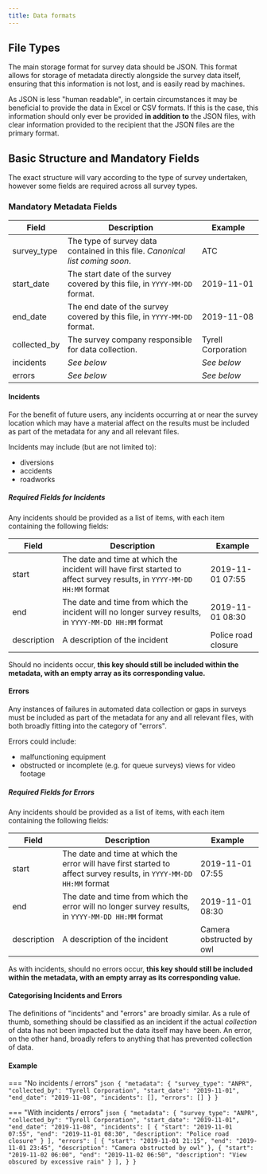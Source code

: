 ```yaml
---
title: Data formats
---
```


## File Types

The main storage format for survey data should be JSON. This format allows for storage of metadata directly alongside the survey data itself, ensuring that this information is not lost, and is easily read by machines.

As JSON is less "human readable", in certain circumstances it may be beneficial to provide the data in Excel or CSV formats. If this is the case, this information should only ever be provided **in addition to** the JSON files, with clear information provided to the recipient that the JSON files are the primary format.

## Basic Structure and Mandatory Fields

The exact structure will vary according to the type of survey undertaken, however some fields are required across all survey types.


### Mandatory Metadata Fields

| Field        | Description                                                                   | Example            |
|--------------|-------------------------------------------------------------------------------|--------------------|
| survey_type  | The type of survey data contained in this file. _Canonical list coming soon_. | ATC         |
| start_date   | The start date of the survey covered by this file, in `YYYY-MM-DD` format.    | 2019-11-01         |
| end_date     | The end date of the survey covered by this file, in `YYYY-MM-DD` format.      | 2019-11-08         |
| collected_by | The survey company responsible for data collection.                           | Tyrell Corporation |
| incidents    | _See below_                                                                   | _See below_        |
| errors       | _See below_                                                                   | _See below_        |

#### Incidents

For the benefit of future users, any incidents occurring at or near the survey location which may have a material affect on the results must be included as part of the metadata for any and all relevant files.

Incidents may include (but are not limited to):

- diversions
- accidents
- roadworks


##### Required Fields for Incidents

Any incidents should be provided as a list of items, with each item containing the following fields:

| Field        | Description                                                                                                            | Example             |
|--------------|------------------------------------------------------------------------------------------------------------------------|---------------------|
| start        | The date and time at which the incident will have first started to affect survey results, in `YYYY-MM-DD HH:MM` format | 2019-11-01 07:55    |
| end          | The date and time from which the incident will no longer survey results, in `YYYY-MM-DD HH:MM` format                  | 2019-11-01 08:30    |
| description  | A description of the incident                                                                                          | Police road closure |

Should no incidents occur, **this key should still be included within the metadata, with an empty array as its corresponding value.**

#### Errors

Any instances of failures in automated data collection or gaps in surveys must be included as part of the metadata for any and all relevant files, with both broadly fitting into the category of "errors".

Errors could include:

- malfunctioning equipment
- obstructed or incomplete (e.g. for queue surveys) views for video footage

##### Required Fields for Errors

Any incidents should be provided as a list of items, with each item containing the following fields:

| Field        | Description                                                                                                         | Example                  |
|--------------|---------------------------------------------------------------------------------------------------------------------|--------------------------|
| start        | The date and time at which the error will have first started to affect survey results, in `YYYY-MM-DD HH:MM` format | 2019-11-01 07:55         |
| end          | The date and time from which the error will no longer survey results, in `YYYY-MM-DD HH:MM` format                  | 2019-11-01 08:30         |
| description  | A description of the incident                                                                                       | Camera obstructed by owl |

As with incidents, should no errors occur, **this key should still be included within the metadata, with an empty array as its corresponding value.**

#### Categorising Incidents and Errors

The definitions of "incidents" and "errors" are broadly similar. As a rule of thumb, something should be classified as an incident if the actual _collection_ of data has not been impacted but the data itself may have been. An error, on the other hand, broadly refers to anything that has prevented collection of data.


#### Example

=== "No incidents / errors"
    ```json
    {
        "metadata": {
            "survey_type": "ANPR",
            "collected_by": "Tyrell Corporation",
            "start_date": "2019-11-01",
            "end_date": "2019-11-08",
            "incidents": [],
            "errors": []
        }
    }
    ```


=== "With incidents / errors"
    ```json
    {
        "metadata": {
            "survey_type": "ANPR",
            "collected_by": "Tyrell Corporation",
            "start_date": "2019-11-01",
            "end_date": "2019-11-08",
            "incidents": [
                {
                    "start": "2019-11-01 07:55",
                    "end": "2019-11-01 08:30",
                    "description": "Police road closure"
                }
            ],
            "errors": [
                {
                    "start": "2019-11-01 21:15",
                    "end": "2019-11-01 23:45",
                    "description": "Camera obstructed by owl"
                },
                {
                    "start": "2019-11-02 06:00",
                    "end": "2019-11-02 06:50",
                    "description": "View obscured by excessive rain"
                }
            ],
        }
    }
    ```